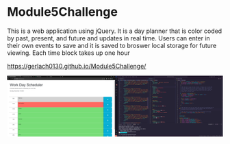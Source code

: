 # Module5Challenge

This is a web application using jQuery.
It is a day planner that is color coded by past, present, and future and updates in real time.
Users can enter in their own events to save and it is saved to broswer local storage for future viewing.
Each time block takes up one hour

https://gerlach0130.github.io/Module5Challenge/

![Alt text](screenshotmodule5.png)
